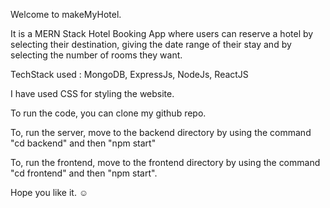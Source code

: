 Welcome to makeMyHotel.

It is a MERN Stack Hotel Booking App where users can reserve a hotel by selecting their destination, giving the date range of their stay and by selecting the number of rooms they want.

TechStack used : MongoDB, ExpressJs, NodeJs, ReactJS

I have used CSS for styling the website.

To run the code, you can clone my github repo.

To, run the server, move to the backend directory by using the command "cd backend" and then "npm start"

To, run the frontend, move to the frontend directory by using the command "cd frontend" and then "npm start".

Hope you like it. ☺
